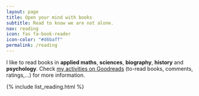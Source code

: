 ```yaml
---
layout: page
title: Open your mind with books
subtitle: Read to know we are not alone.
nav: reading
icon: fas fa-book-reader
icon-color: "#d6baff"
permalink: /reading
---
```


I like to read books in **applied maths**, **sciences**, **biography**, **history** and **psychology**. Check [my activities on Goodreads](https://www.goodreads.com/user/show/19630622-thi-dinh) (to-read books, comments, ratings,...) for more information.

{% include list_reading.html %}
